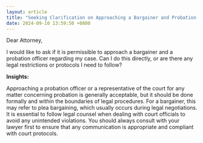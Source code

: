 ```yaml
---
layout: article
title: "Seeking Clarification on Approaching a Bargainer and Probation Officer"
date: 2024-09-10 13:59:50 +0800
---
```


<p>Dear Attorney,</p><p>I would like to ask if it is permissible to approach a bargainer and a probation officer regarding my case. Can I do this directly, or are there any legal restrictions or protocols I need to follow?</p><p><strong>Insights:</strong></p><p>Approaching a probation officer or a representative of the court for any matter concerning probation is generally acceptable, but it should be done formally and within the boundaries of legal procedures. For a bargainer, this may refer to plea bargaining, which usually occurs during legal negotiations. It is essential to follow legal counsel when dealing with court officials to avoid any unintended violations. You should always consult with your lawyer first to ensure that any communication is appropriate and compliant with court protocols.</p>